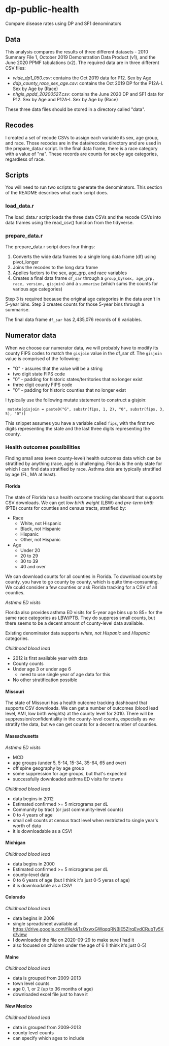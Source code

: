 # dp-public-health
Compare disease rates using DP and SF1 denominators

## Data 
This analysis compares the results of three different datasets - 2010 Summary File 1, October 2019 Demonstration Data Product (v1), and the June 2020 PPMF tabulations (v2). The required data are in three different CSV files:

- _wide_dp1_050.csv_: contains the Oct 2019 data for P12. Sex by Age
- _ddp_county_race_sex_age.csv_: contains the Oct 2019 DP for the P12A-I. Sex by Age by (Race) 
- _nhgis_ppdd_20200527.csv_: contains the June 2020 DP and SF1 data for P12. Sex by Age and P12A-I. Sex by Age by (Race)

These three data files should be stored in a directory called "data". 

## Recodes 
I created a set of recode CSVs to assign each variable its sex, age group, and race. Those recodes are in the data/recodes directory and are used in the prepare_data.r script. In the final data frame, there is a race category with a value of "na". These records are counts for sex by age categories, regardless of race.

## Scripts 
You will need to run two scripts to generate the denominators. This section of the README describes what each script does.

### load_data.r
The load_data.r script loads the three data CSVs and the recode CSVs into data frames using the read_csv() function from the tidyverse. 

### prepare_data.r 
The prepare_data.r script does four things:

1. Converts the wide data frames to a single long data frame (df) using pivot_longer
2. Joins the recodes to the long data frame
3. Applies factors to the sex, age_grp, and race variables 
4. Creates a final data frame `df_sar` through a `group_by(sex, age_grp, race, version, gisjoin)` and a `summarise` (which sums the counts for various age categories)

Step 3 is required because the original age categories in the data aren't in 5-year bins. Step 3 creates counts for those 5-year bins through a summarise.

The final data frame `df_sar` has 2,435,076 records of 6 variables.

## Numerator data
When we choose our numerator data, we will probably have to modify its county FIPS codes to match the `gisjoin` value in the df_sar df. The `gisjoin` value is comprised of the following:

- "G" - assures that the value will be a string
- two digit state FIPS code
- "0" - padding for historic states/territories that no longer exist 
- three digit county FIPS code
- "0" - padding for historic counties that no longer exist 

I typically use the following mutate statement to construct a gisjoin:

` mutate(gisjoin = paste0("G", substr(fips, 1, 2), "0", substr(fips, 3, 5), "0"))`

This snippet assumes you have a variable called `fips`, with the first two digits representing the state and the last three digits representing the county. 

### Health outcomes possibilities 

Finding small area (even county-level) health outcomes data which can be stratified by anything (race, age) is challenging. Florida is the only state for which I can find data stratified by race. Asthma data are typically stratified by age (FL, MA at least). 

#### Florida
The state of Florida has a health outcome tracking dashboard that supports CSV downloads. We can get _low birth weight_ (LBW) and _pre-term birth_ (PTB) counts for counties and census tracts, stratified by:

- Race
  - White, not Hispanic 
  - Black, not Hispanic 
  - Hispanic
  - Other, not Hispanic
- Age
  - Under 20
  - 20 to 29
  - 30 to 39
  - 40 and over
  
We can download counts for all counties in Florida. To download counts by county, you have to go county by county, which is quite time-consuming. We could consider a few counties or ask Florida tracking for a CSV of all counties. 

_Asthma ED visits_

Florida also provides asthma ED visits for 5-year age bins up to 85+ for the same race categories as LBW/PTB. They do suppress small counts, but there seems to be a decent amount of county-level data available. 

Existing denominator data supports _white, not Hispanic_ and _Hispanic_ categories.   

_Childhood blood lead_

- 2012 is first available year with data 
- County counts
- Under age 3 or under age 6
  - need to use single year of age data for this
- No other stratification possible

#### Missouri 

The state of Missouri has a health outcome tracking dashboard that supports CSV downloads. We can get a number of outcomes (blood lead level, AMI, low birth weights) at the county level for 2010. There will be suppression/confidentiality in the county-level counts, especially as we stratify the data, but we can get counts for a decent number of counties. 

#### Massachusetts 

_Asthma ED visits_ 

- MCD 
- age groups (under 5, 5-14, 15-34, 35-64, 65 and over)
- off spine geography by age group
- some suppression for age groups, but that's expected
- successfully downloaded asthma ED visits for towns 

_Childhood blood lead_ 

- data begins in 2012
- Estimated confirmed >= 5 micrograms per dL
- Community by tract (or just community-level counts)
- 0 to 4 years of age 
- small cell counts at census tract level when restricted to single year's worth of data
- it is downloadable as a CSV!

#### Michigan 

_Childhood blood lead_ 

- data begins in 2000
- Estimated confirmed >= 5 micrograms per dL
- county-level data
- 0 to 6 years of age (but I think it's just 0-5 yeras of age)
- it is downloadable as a CSV!

#### Colorado 

_Childhood blood lead_

- data begins in 2008
- single spreadsheet available at https://drive.google.com/file/d/1zOxwxGWqqqRNBiE5ZIrqEvdCRubTv5Kd/view
- I downloaded the file on 2020-09-29 to make sure I had it
- also focused on children under the age of 6 (I think it's just 0-5)

#### Maine 

_Childhood blood lead_

- data is grouped from 2009-2013
- town level counts 
- age 0, 1, or 2 (up to 36 months of age)
- downloaded excel file just to have it

#### New Mexico 

_Childhood blood lead_

- data is grouped from 2009-2013
- county level counts 
- can specify which ages to include






